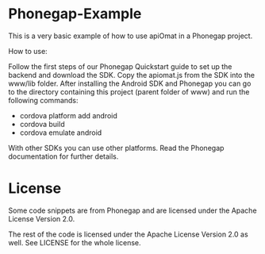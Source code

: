 Phonegap-Example
================

This is a very basic example of how to use apiOmat in a Phonegap project.

How to use:

Follow the first steps of our Phonegap Quickstart guide to set up the backend and download the SDK. Copy the apiomat.js from the SDK into the www/lib folder.
After installing the Android SDK and Phonegap you can go to the directory containing this project (parent folder of www) and run the following commands:

* cordova platform add android
* cordova build
* cordova emulate android

With other SDKs you can use other platforms. Read the Phonegap documentation for further details.

License
=======

Some code snippets are from Phonegap and are licensed under the Apache License Version 2.0.

The rest of the code is licensed under the Apache License Version 2.0 as well. See LICENSE for the whole license.
